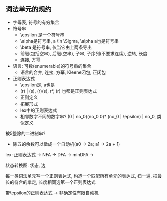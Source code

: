 ## 词法单元的规约

- 字母表, 符号的有穷集合
- 符号串
    - \epsilon 是一个符号串
    - \alpha是符号串, a \in \Sigma, \alpha a也是符号串
    - \beta 是符号串, 仅当它由上两条导出
    - 前缀(包括空串), 后缀(空串), 子串, 子序列(不要求连续), 逆转, 长度
    - 连接, 方幂
- 语言: 可数(enumerable)的符号串的集合
    - 语言的合并, 连接, 方幂, Kleene闭包, 正闭包
- 正则表达式
    - \epsilon是, a也是
    - (r) | (s), (r)(s), r*, (r) 也都是正则表达式
    - 正则定义
    - 拓展形式
    - lex中的正则表达式
    - 相邻数字不同的数字串? (0 | no_0)(no_0 0)* (no_0 | \epsilon) | no_0, 类似定义

被5整除的二进制串?
- 除五的余数可以做成一个自动机(a0 -> 2a; a1 -> 2a + 1)

lex: 正则表达式 -> NFA -> DFA -> minDFA ->

状态转换图: 状态, 边

每一类词法单元写一个正则表达式, 构造一个匹配所有单元的表达式, 扫一遍, 把最长的符合的拿走, 长度相同选第一个正则表达式

带\epsilon的正则表达式 -> 非确定性有限自动机
